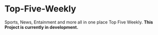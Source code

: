 # Top-Five-Weekly
Sports, News, Entainment and more all in one place Top Five Weekly.
**This Project is currently in development.**
